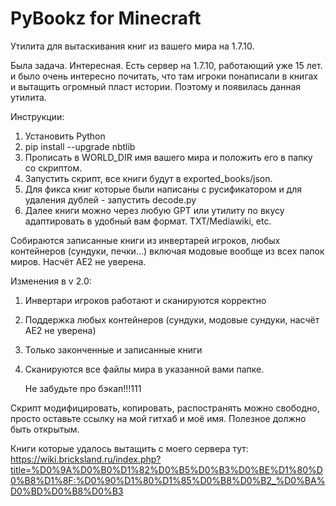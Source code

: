 # PyBookz for Minecraft
Утилита для вытаскивания книг из вашего мира на 1.7.10.

Была задача. Интересная. Есть сервер на 1.7.10, работающий уже 15 лет. и было очень интересно почитать, что там игроки понаписали в книгах и вытащить огромный пласт истории. Поэтому и появилась данная утилита.

Инструкции:
1. Установить Python
2. pip install --upgrade nbtlib
3. Прописать в WORLD_DIR имя вашего мира и положить его в папку со скриптом.
4. Запустить скрипт, все книги будут в exported_books/json.
5. Для фикса книг которые были написаны с русификатором и для удаления дублей - запустить decode.py
6. Далее книги можно через любую GPT или утилиту по вкусу адаптировать в удобный вам формат. TXT/Mediawiki, etc.

Собираются записанные книги из инвертарей игроков, любых контейнеров (сундуки, печки...) включая модовые вообще из всех папок миров. Насчёт AE2 не уверена.

Изменения в v 2.0:
1. Инвертари игроков работают и сканируются корректно
2. Поддержка любых контейнеров (сундуки, модовые сундуки, насчёт AE2 не уверена)
3. Только законченные и записанные книги
4. Сканируются все файлы мира в указанной вами папке.

   Не забудьте про бэкап!!!111

Скрипт модифицировать, копировать, распостранять можно свободно, просто оставьте ссылку на мой гитхаб и моё имя. Полезное должно быть открытым.

Книги которые удалось вытащить с моего сервера тут: https://wiki.bricksland.ru/index.php?title=%D0%9A%D0%B0%D1%82%D0%B5%D0%B3%D0%BE%D1%80%D0%B8%D1%8F:%D0%90%D1%80%D1%85%D0%B8%D0%B2_%D0%BA%D0%BD%D0%B8%D0%B3
